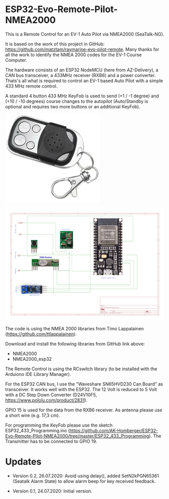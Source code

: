 # ESP32-Evo-Remote-Pilot-NMEA2000
This is a Remote Control for an EV-1 Auto Pilot via NMEA2000 (SeaTalk-NG).

It is based on the work of this project in GitHub: https://github.com/matztam/raymarine-evo-pilot-remote.
Many thanks for all the work to identify the NMEA 2000 codes for the EV-1 Course Computer.

The hardware consists of an ESP32 NodeMCU (here from AZ-Delivery), a CAN bus transceiver, a 433MHz receiver (RXB6) and a power converter.
Thats's all what is required to control an EV-1 based Auto Pilot with a simple 433 MHz remote control.

A standard 4 button 433 MHz KeyFob is used to send (+1 / -1 degree) and (+10 / -10 degrees) course changes to the autopilot (Auto/Standby is optional and requires two more buttons or an additional KeyFob).

![KeyFob](https://github.com/AK-Homberger/ESP32-Evo-Remote-Pilot-NMEA2000/blob/master/KeyFob.jpg)

![Schematics](https://github.com/AK-Homberger/ESP32-Evo-Remote-Pilot-NMEA2000/blob/master/ESP32EvoPilotSchematics.png)


The code is using the NMEA 2000 libraries from Timo Lappalainen (https://github.com/ttlappalainen). 

Download and install the following libraries from GitHub link above:

 - NMEA2000
 - NMEA2000_esp32
 
The Remote Control is using the RCswitch library (to be installed with the Arduiono IDE Library Manager).

For the ESP32 CAN bus, I use the "Waveshare SN65HVD230 Can Board" as transceiver. It works well with the ESP32. 
The 12 Volt is reduced to 5 Volt with a DC Step Down Converter (D24V10F5, https://www.pololu.com/product/2831).

GPIO 15 is used for the data from the RXB6 receiver. As antenna please use a short wire (e.g. 17,3 cm).

For programming the KeyFob please use the sketch ESP32_433_Programming.ino (https://github.com/AK-Homberger/ESP32-Evo-Remote-Pilot-NMEA2000/tree/master/ESP32_433_Programming). The Transmitter has to be connected to GPIO 19.


# Updates
- Version 0.2, 26.07.2020: Avoid using delay(), added SetN2kPGN65361 (Seatalk Alarm State) to allow alarm beep for key received feedback.

- Version 0.1, 24.07.2020: Initial version. 
